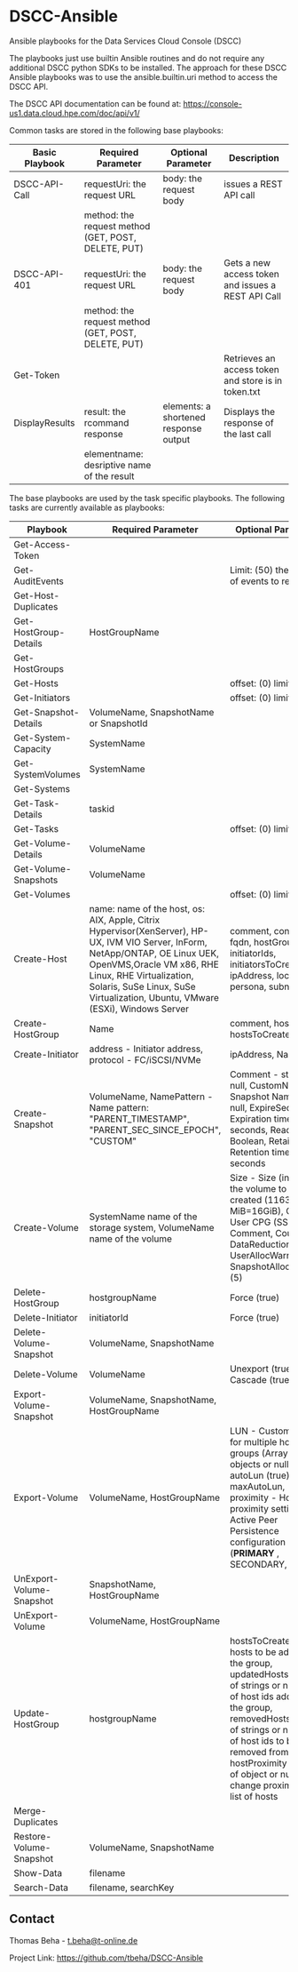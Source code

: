 # DSCC-Ansible
Ansible playbooks for the Data Services Cloud Console (DSCC)

The playbooks just use builtin Ansible routines and do not require any additional DSCC python SDKs to be installed. The approach for these DSCC Ansible playbooks was to use the ansible.builtin.uri method to access the DSCC API. 

The DSCC API documentation can be found at: https://console-us1.data.cloud.hpe.com/doc/api/v1/

Common tasks are stored in the following base playbooks:

| Basic Playbook    | Required Parameter                   | Optional Parameter       | Description                                                                       | 
|-------------------|--------------------------------------|--------------------------|-----------------------------------------------------------------------------------|
|DSCC-API-Call | requestUri: the request URL          | body: the request body   |issues a REST API call |
|                   | method: the request method (GET, POST, DELETE, PUT)   |       |           |
|DSCC-API-401 | requestUri: the request URL          | body: the request body   |Gets a new access token and issues a REST API Call|
|                   | method: the request method (GET, POST, DELETE, PUT)  |      |  |
|Get-Token|           |              |Retrieves an access token and store is in token.txt|
|DisplayResults| result: the rcommand response | elements: a shortened response output| Displays the response of the last call|
|  | elementname: desriptive name of the result | | |

The base playbooks are used by the task specific playbooks. The following tasks are currently available as playbooks: 

| Playbook    | Required Parameter                   | Optional Parameter       | Description           | 
|-------------------|--------------------------------------|--------------------------|-----------------------|
| Get-Access-Token  |  |  | Getss a new access token |
| Get-AuditEvents  |  | Limit: (50) the number of events to retrieve | Gets the last audit events |
| Get-Host-Duplicates  |  |  | Gets the list of host duplicates  |
| Get-HostGroup-Details  | HostGroupName  |  | Gets the details of the host group with name __HostGroupName__   |
| Get-HostGroups |  |  | Gets all host groups |
| Get-Hosts |  | offset: (0) limit: (100)  |  Gets list of hosts |
| Get-Initiators  |  | offset: (0) limit: (250)  |  Gets list of initiators |
| Get-Snapshot-Details | VolumeName, SnapshotName or SnapshotId |  | Gets the details of the snapshot defined by __VolumeName__ and __SnapshotName__ or __SnapshotId__  |
| Get-System-Capacity | SystemName |  | Gets the capacity details of the storage system identified by __SystemName__ |
| Get-SystemVolumes | SystemName |  | Get the volumes of a storage system identified by __SystemName__ |
| Get-Systems  |  |  | Retrieves all storage systems of an DSCC and stores a dictionary of the storage systems in __systems.json__  |
| Get-Task-Details | taskid |  | Retrieves the detailed information of a task identified by __taskid__|
| Get-Tasks |  | offset: (0) limit: (50) | Get the latest tasks and stores it in __tasks.json__  |
| Get-Volume-Details | VolumeName  |  | Get the details of the Volume identified by __VolumeName__ |
| Get-Volume-Snapshots | VolumeName |  | Get the Snapshots of the Volume identified by __VolumeName__ |
| Get-Volumes |  | offset: (0) limit: (250)  | Get the list of volumes |
| Create-Host | name: name of the host, os: AIX, Apple, Citrix Hypervisor(XenServer), HP-UX, IVM VIO Server, InForm, NetApp/ONTAP, OE Linux UEK, OpenVMS,Oracle VM x86, RHE Linux, RHE Virtualization, Solaris, SuSe Linux, SuSe Virtualization, Ubuntu, VMware (ESXi), Windows Server | comment, contact, fqdn, hostGroupIds, initiatorIds, initiatorsToCreate, ipAddress, location, persona, subnet | Creates a new Host: ansible-playbook Create-Host.yaml -e '{"hostName": " ...", "comment":"Thomas Beha","hostIds":["f296b54a83450f32616f7a33","82a98411f506f648c114fd5b913bc8a8"]}'  |
| Create-HostGroup | Name | comment, hostIds, hostsToCreate  | ansible-playbook Create-HostGroup.yaml -e '{"hostgroupName": "KVMcluster", "comment":"Thomas Beha", "hostIds":["c81bc3f1f296b54a83450f32616f7a33","82a98411f506f648c114fd5b913bc8a8","e9cc50a6b7dadbbf514f3a02196a6596"]}' |
| Create-Initiator | address - Initiator address, protocol - FC/iSCSI/NVMe  | ipAddress, Name |  ansible-playbook Create-Initiato.yaml -e "Address=' ' Protocol=' '..." |
| Create-Snapshot | VolumeName, NamePattern - Name pattern: "PARENT_TIMESTAMP", "PARENT_SEC_SINCE_EPOCH", "CUSTOM" | Comment - string or null, CustomName - Snapshot Name or null, ExpireSecs - Expiration time ins seconds, ReadOnly - Boolean, RetainSecs / Retention time in seconds  | ansible-playbook Create-Snapshot.yaml -e "VolumeName='AnsibleTestVolume_01' ..." |
| Create-Volume | SystemName  name of the storage system, VolumeName  name of the volume | Size - Size (in MiB) of the volume to be created (116384 MiB=16GiB), CPG - User CPG (SSD_r6), Comment, Count (1), DataReduction (true), UserAllocWarning (5), SnapshotAllocWarning (5) | ansible-playbook Create-Volume.yaml -e "SystemName='CTC-MP-Block8' VolumeName='AnsibleTestVolume_01' CPG='SSD_r6' Size='20480' Comment='Ansible Test Thomas Beha' Count='1' DataReduction='true'"  |
| Delete-HostGroup | hostgroupName | Force (true) | ansible-playbook Create-HostGRoup -e "hostgroupName=' ' Force='true'"  |
| Delete-Initiator | initiatorId | Force  (true) | ansible-playbook Delete-Initiator -e "initiatorId=' '"  |
| Delete-Volume-Snapshot | VolumeName, SnapshotName | | ansible-playbook Delete-Volume-Snapshot.yaml -e "VolumeName='...' SnapshotName='...'" |
| Delete-Volume | VolumeName | Unexport (true), Cascade (true) | ansible-playbook DeleteVolume.yaml -e "VolumeName='<volumeName>'"  |
| Export-Volume-Snapshot | VolumeName, SnapshotName, HostGroupName  |  | ansible-playbook Export-Volume-Snapshot.yaml -e "VolumeName=' '..." |
| Export-Volume | VolumeName, HostGroupName | LUN - Custom LUN Id for multiple host groups (Array of objects or null), autoLun (true), maxAutoLun, proximity - Host proximity setting for Active Peer Persistence configuration (__PRIMARY__ , SECONDARY, ALL) | ansible-playbook Export-Volume.yaml -e "VolumeName='<volumeName>' HostGroupName='<hostgroupName>" |
| UnExport-Volume-Snapshot | SnapshotName, HostGroupName  |  |  |
| UnExport-Volume | VolumeName, HostGroupName |  | ansible-playbook UnExport-Volume.yaml -e "VolumeName='<volumeName>' HostGroupName='<hostgroupName>" |
| Update-HostGroup | hostgroupName | hostsToCreate - list of hosts to be added to the group, updatedHosts - Array of strings or null; list of host ids added to the group, removedHosts - Array of strings or null; list of host ids to be removed from group, hostProximity - Array of object or null; change proximity for list of hosts | ansible-playbook Update-HostGroup.yaml -e '{"updatedHosts":"host1","removedHosts":"host2","hostProximity":[{"groupName": "RCGName", "groupUid":"rcg1"}],"hostsToCreate":[{"initiatorIds":"id","name":"Hostname"}]}' |
| Merge-Duplicates |  |  | ansible-playbook Merge-Duplicates.yaml |
| Restore-Volume-Snapshot | VolumeName, SnapshotName | | Restores the volume (identified by __VolumeName__) with the snapshot identified by __SnapshotName__ |
| Show-Data | filename |  | ansible-playbook Show-Data.yaml -e "filename='storage.json'" |
| Search-Data | filename, searchKey |  | ansible-playbook Search-Data.yaml -e "filename='volumes.json' searchKey='MVMn1'" |


## Contact
Thomas Beha - t.beha@t-online.de

Project Link: https://github.com/tbeha/DSCC-Ansible 

